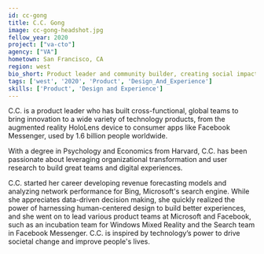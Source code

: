 ```yaml
---
id: cc-gong
title: C.C. Gong
image: cc-gong-headshot.jpg
fellow_year: 2020
project: ["va-cto"]
agency: ["VA"]
hometown: San Francisco, CA
region: west
bio_short: Product leader and community builder, creating social impact through organizational transformation and human-centered design.
tags: ['west', '2020', 'Product', 'Design_And_Experience']
skills: ['Product', 'Design and Experience']
---
```


C.C. is a product leader who has built cross-functional, global teams to bring innovation to a wide variety of technology products, from the augmented reality HoloLens device to consumer apps like Facebook Messenger, used by 1.6 billion people worldwide.

With a degree in Psychology and Economics from Harvard, C.C. has been passionate about leveraging organizational transformation and user research to build great teams and digital experiences.

C.C. started her career developing revenue forecasting models and analyzing network performance for Bing, Microsoft's search engine. While she appreciates data-driven decision making, she quickly realized the power of harnessing human-centered design to build better experiences, and she went on to lead various product teams at Microsoft and Facebook, such as an incubation team for Windows Mixed Reality and the Search team in Facebook Messenger. C.C. is inspired by technology’s power to drive societal change and improve people's lives.
